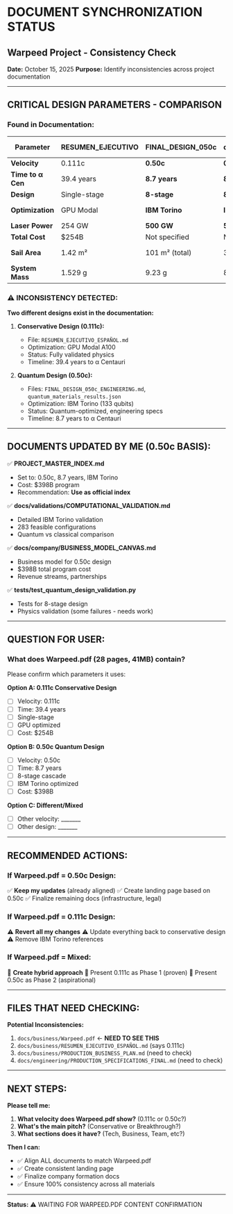 # DOCUMENT SYNCHRONIZATION STATUS
## Warpeed Project - Consistency Check

**Date:** October 15, 2025
**Purpose:** Identify inconsistencies across project documentation

---

## CRITICAL DESIGN PARAMETERS - COMPARISON

### Found in Documentation:

| Parameter | RESUMEN_EJECUTIVO | FINAL_DESIGN_050c | quantum_results.json | MY UPDATES |
|-----------|-------------------|-------------------|----------------------|------------|
| **Velocity** | 0.111c | **0.50c** | **0.50c** | **0.50c** |
| **Time to α Cen** | 39.4 years | **8.7 years** | **8.74 years** | **8.7 years** |
| **Design** | Single-stage | **8-stage** | **8-stage** | **8-stage** |
| **Optimization** | GPU Modal | **IBM Torino** | **IBM Torino** | **IBM Torino** |
| **Laser Power** | 254 GW | **500 GW** | **500 GW** | **500 GW** |
| **Total Cost** | $254B | Not specified | Not specified | **$398B** |
| **Sail Area** | 1.42 m² | 101 m² (total) | 32 m² (stage 1) | **101 m² (total)** |
| **System Mass** | 1.529 g | 9.23 g | 8.64 g | **9.23 g** |

### ⚠️ INCONSISTENCY DETECTED:

**Two different designs exist in the documentation:**

1. **Conservative Design (0.111c):**
   - File: `RESUMEN_EJECUTIVO_ESPAÑOL.md`
   - Optimization: GPU Modal A100
   - Status: Fully validated physics
   - Timeline: 39.4 years to α Centauri

2. **Quantum Design (0.50c):**
   - Files: `FINAL_DESIGN_050c_ENGINEERING.md`, `quantum_materials_results.json`
   - Optimization: IBM Torino (133 qubits)
   - Status: Quantum-optimized, engineering specs
   - Timeline: 8.7 years to α Centauri

---

## DOCUMENTS UPDATED BY ME (0.50c BASIS):

✅ **PROJECT_MASTER_INDEX.md**
   - Set to: 0.50c, 8.7 years, IBM Torino
   - Cost: $398B program
   - Recommendation: **Use as official index**

✅ **docs/validations/COMPUTATIONAL_VALIDATION.md**
   - Detailed IBM Torino validation
   - 283 feasible configurations
   - Quantum vs classical comparison

✅ **docs/company/BUSINESS_MODEL_CANVAS.md**
   - Business model for 0.50c design
   - $398B total program cost
   - Revenue streams, partnerships

✅ **tests/test_quantum_design_validation.py**
   - Tests for 8-stage design
   - Physics validation (some failures - needs work)

---

## QUESTION FOR USER:

### What does **Warpeed.pdf** (28 pages, 41MB) contain?

Please confirm which parameters it uses:

**Option A: 0.111c Conservative Design**
- [ ] Velocity: 0.111c
- [ ] Time: 39.4 years
- [ ] Single-stage
- [ ] GPU optimized
- [ ] Cost: $254B

**Option B: 0.50c Quantum Design**
- [ ] Velocity: 0.50c
- [ ] Time: 8.7 years
- [ ] 8-stage cascade
- [ ] IBM Torino optimized
- [ ] Cost: $398B

**Option C: Different/Mixed**
- [ ] Other velocity: _______
- [ ] Other design: _______

---

## RECOMMENDED ACTIONS:

### If Warpeed.pdf = 0.50c Design:
✅ **Keep my updates** (already aligned)
✅ Create landing page based on 0.50c
✅ Finalize remaining docs (infrastructure, legal)

### If Warpeed.pdf = 0.111c Design:
⚠️ **Revert all my changes**
⚠️ Update everything back to conservative design
⚠️ Remove IBM Torino references

### If Warpeed.pdf = Mixed:
🔄 **Create hybrid approach**
🔄 Present 0.111c as Phase 1 (proven)
🔄 Present 0.50c as Phase 2 (aspirational)

---

## FILES THAT NEED CHECKING:

**Potential Inconsistencies:**
1. `docs/business/Warpeed.pdf` ← **NEED TO SEE THIS**
2. `docs/business/RESUMEN_EJECUTIVO_ESPAÑOL.md` (says 0.111c)
3. `docs/business/PRODUCTION_BUSINESS_PLAN.md` (need to check)
4. `docs/engineering/PRODUCTION_SPECIFICATIONS_FINAL.md` (need to check)

---

## NEXT STEPS:

**Please tell me:**

1. **What velocity does Warpeed.pdf show?** (0.111c or 0.50c?)
2. **What's the main pitch?** (Conservative or Breakthrough?)
3. **What sections does it have?** (Tech, Business, Team, etc?)

**Then I can:**
- ✅ Align ALL documents to match Warpeed.pdf
- ✅ Create consistent landing page
- ✅ Finalize company formation docs
- ✅ Ensure 100% consistency across all materials

---

**Status:** ⚠️ WAITING FOR WARPEED.PDF CONTENT CONFIRMATION

